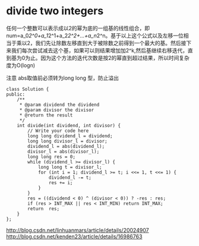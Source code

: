 # divide two integers

任何一个整数可以表示成以2的幂为底的一组基的线性组合，即num=a_0*2^0+a_1*2^1+a_2*2^2+...+a_n*2^n。基于以上这个公式以及左移一位相当于乘以2，我们先让除数左移直到大于被除数之前得到一个最大的基。然后接下来我们每次尝试减去这个基，如果可以则结果增加加2^k,然后基继续右移迭代，直到基为0为止。因为这个方法的迭代次数是按2的幂直到超过结果，所以时间复杂度为O(logn)

注意 abs取值前必须转为long long 型，防止溢出

    class Solution {
    public:
        /**
         * @param dividend the dividend
         * @param divisor the divisor
         * @return the result
         */
        int divide(int dividend, int divisor) {
            // Write your code here
            long long dividend_l = dividend;
            long long divisor_l = divisor;
            dividend_l = abs(dividend_l);
            divisor_l = abs(divisor_l);
            long long res = 0;
            while (dividend_l >= divisor_l) {
                long long t = divisor_l;
                for (int i = 1; dividend_l >= t; i <<= 1, t <<= 1) {
                    dividend_l -= t;
                    res += i;
                }
            }
            res = ((dividend < 0) ^ (divisor < 0)) ? -res : res;
            if (res > INT_MAX || res < INT_MIN) return INT_MAX;
            return  res;
        }
    };

http://blog.csdn.net/linhuanmars/article/details/20024907
http://blog.csdn.net/kenden23/article/details/16986763
